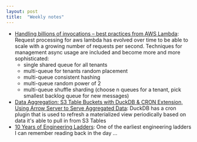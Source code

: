 ```yaml
---
layout: post
title:  "Weekly notes"
---
```


* [Handling billions of invocations – best practices from AWS Lambda](https://aws.amazon.com/blogs/compute/handling-billions-of-invocations-best-practices-from-aws-lambda/): Request processing for aws lambda has evolved over time to be able to scale with a growing number of requests per second. Techniques for management async usage are included and become more and more sophisticated:
  * single shared queue for all tenants
  * multi-queue for tenants random placement
  * multi-queue consistent hashing
  * multi-queue random power of 2
  * multi-queue shuffle sharding (choose n queues for a tenant, pick smallest backlog queue for new messages)
* [Data Aggregation: S3 Table Buckets with DuckDB & CRON Extension, Using Arrow Server to Serve Aggregated Data](https://medium.com/@shahsoumil519/data-aggregation-s3-table-buckets-with-duckdb-cron-extension-using-arrow-server-to-serve-63ea7f68b63c): DuckDB has a cron plugin that is used to refresh a materialized view periodically based on data it's able to pull in from S3 Tables
* [10 Years of Engineering Ladders](https://skamille.medium.com/10-years-of-engineering-ladders-329d309000cd): One of the earliest engineering ladders I can remember reading back in the day ...